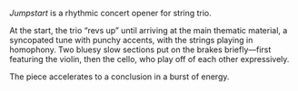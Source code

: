 *Jumpstart* is a rhythmic concert opener for string trio.

At the start, the trio “revs up” until arriving at the main thematic material, a syncopated tune with punchy accents,
with the strings playing in homophony. Two bluesy slow sections put on the brakes briefly—first featuring the violin,
then the cello, who play off of each other expressively.

The piece accelerates to a conclusion in a burst of energy.